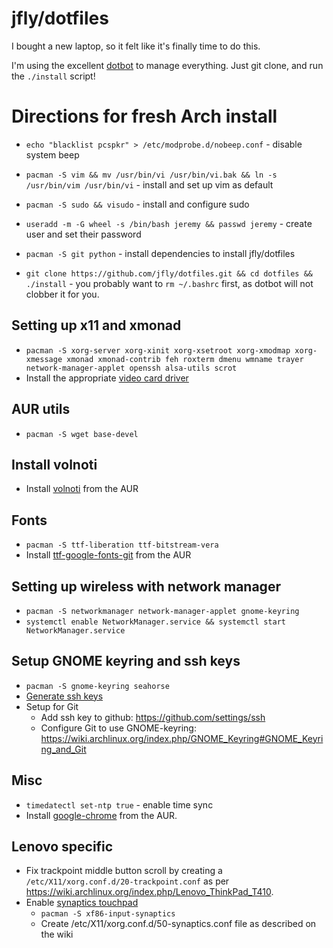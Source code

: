 jfly/dotfiles
=============

I bought a new laptop, so it felt like it's finally time to do this.

I'm using the excellent [dotbot](https://github.com/anishathalye/dotbot) to
manage everything. Just git clone, and run the `./install` script!

# Directions for fresh Arch install

- `echo "blacklist pcspkr" > /etc/modprobe.d/nobeep.conf` - disable system beep
- `pacman -S vim && mv /usr/bin/vi /usr/bin/vi.bak && ln -s /usr/bin/vim /usr/bin/vi` - install and set up vim as default

- `pacman -S sudo && visudo` - install and configure sudo
- `useradd -m -G wheel -s /bin/bash jeremy && passwd jeremy` - create user and set their password

- `pacman -S git python` - install dependencies to install jfly/dotfiles
- `git clone https://github.com/jfly/dotfiles.git && cd dotfiles && ./install` - you probably want to `rm ~/.bashrc` first, as dotbot will not clobber it for you.


## Setting up x11 and xmonad
- `pacman -S xorg-server xorg-xinit xorg-xsetroot xorg-xmodmap xorg-xmessage xmonad xmonad-contrib feh roxterm dmenu wmname trayer network-manager-applet openssh alsa-utils scrot`
- Install the appropriate [video card driver](https://wiki.archlinux.org/index.php/xorg#Driver_installation)

## AUR utils
- `pacman -S wget base-devel`

## Install volnoti
- Install [volnoti](https://aur.archlinux.org/packages/volnoti) from the AUR

## Fonts
- `pacman -S ttf-liberation ttf-bitstream-vera`
- Install [ttf-google-fonts-git](https://aur.archlinux.org/packages/ttf-google-fonts-git/) from the AUR

## Setting up wireless with network manager
- `pacman -S networkmanager network-manager-applet gnome-keyring`
- `systemctl enable NetworkManager.service && systemctl start NetworkManager.service`

## Setup GNOME keyring and ssh keys
- `pacman -S gnome-keyring seahorse`
- [Generate ssh keys](https://help.github.com/articles/generating-ssh-keys/)
- Setup for Git
    - Add ssh key to github: https://github.com/settings/ssh
    - Configure Git to use GNOME-keyring: https://wiki.archlinux.org/index.php/GNOME_Keyring#GNOME_Keyring_and_Git

## Misc
- `timedatectl set-ntp true` - enable time sync
- Install [google-chrome](https://aur.archlinux.org/packages/go/google-chrome/google-chrome.tar.gz) from the AUR.

## Lenovo specific
- Fix trackpoint middle button scroll by creating a `/etc/X11/xorg.conf.d/20-trackpoint.conf` as per https://wiki.archlinux.org/index.php/Lenovo_ThinkPad_T410.
- Enable [synaptics touchpad](https://wiki.archlinux.org/index.php/Touchpad_Synaptics)
    - `pacman -S xf86-input-synaptics`
    - Create /etc/X11/xorg.conf.d/50-synaptics.conf file as described on the wiki
